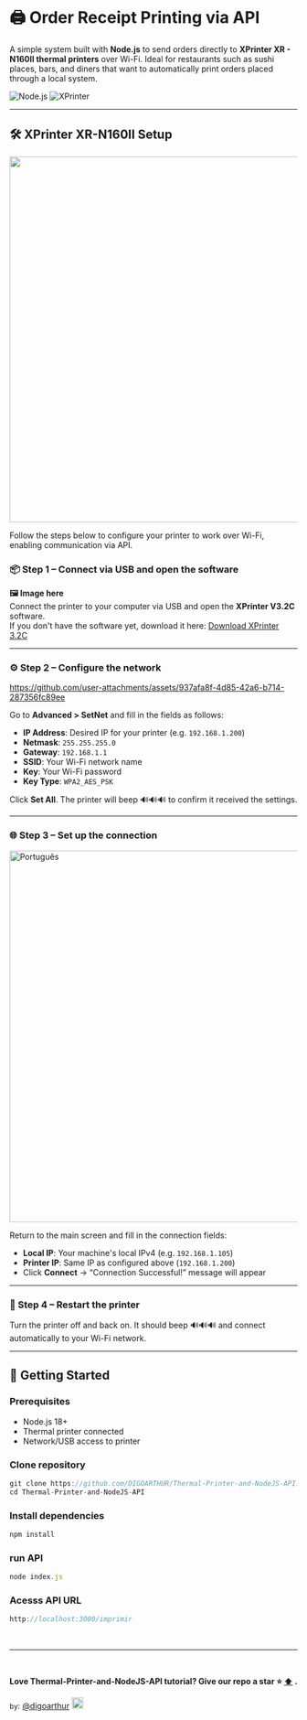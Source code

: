 # 🖨️ Order Receipt Printing via API

A simple system built with **Node.js** to send orders directly to **XPrinter XR - N160II thermal printers** over Wi-Fi. Ideal for restaurants such as sushi places, bars, and diners that want to automatically print orders placed through a local system.



 ![Node.js](https://img.shields.io/badge/Node.js-339933?logo=nodedotjs&logoColor=white&style=for-the-badge)   ![XPrinter](https://img.shields.io/badge/XPrinter-Thermal-blue?style=for-the-badge)

---

## 🛠️ XPrinter XR-N160II Setup

<div align="center">




<img width="1280" height="640" alt="Group 110" src="https://github.com/user-attachments/assets/53c85468-44a9-4b12-a81f-132d25451e93" />


</div>

Follow the steps below to configure your printer to work over Wi-Fi, enabling communication via API.

### 📦 Step 1 – Connect via USB and open the software

**🖼️ Image here**  
Connect the printer to your computer via USB and open the **XPrinter V3.2C** software.  
If you don't have the software yet, download it here: [Download XPrinter 3.2C](https://www.xprintertech.com/download-center/)

---

### ⚙️ Step 2 – Configure the network



https://github.com/user-attachments/assets/937afa8f-4d85-42a6-b714-287356fc89ee




Go to **Advanced > SetNet** and fill in the fields as follows:

- **IP Address**: Desired IP for your printer (e.g. `192.168.1.200`)
- **Netmask**: `255.255.255.0`
- **Gateway**: `192.168.1.1`
- **SSID**: Your Wi-Fi network name
- **Key**: Your Wi-Fi password
- **Key Type**: `WPA2_AES_PSK`

Click **Set All**. The printer will beep 🔊🔊🔊 to confirm it received the settings.

---

### 🌐 Step 3 – Set up the connection



<img  alt="Português"  height="650" src="https://github.com/user-attachments/assets/f61fb44e-7cb2-4bdb-bfe5-fe2378f63b0c">

Return to the main screen and fill in the connection fields:

- **Local IP**: Your machine's local IPv4 (e.g. `192.168.1.105`)
- **Printer IP**: Same IP as configured above (`192.168.1.200`)
- Click **Connect** → “Connection Successful!” message will appear

---

### 🔌 Step 4 – Restart the printer


Turn the printer off and back on. It should beep 🔊🔊🔊 and connect automatically to your Wi-Fi network.

---


## 🚀 Getting Started

### Prerequisites
- Node.js 18+
- Thermal printer connected
- Network/USB access to printer


### Clone repository
```js
git clone https://github.com/DIGOARTHUR/Thermal-Printer-and-NodeJS-API.git
cd Thermal-Printer-and-NodeJS-API
```
### Install dependencies
```js
npm install

```

### run API

```js
node index.js

```

### Acesss API URL
```js
http://localhost:3000/imprimir
```

<br> 

---

<br>  


**Love Thermal-Printer-and-NodeJS-API tutorial? Give our repo a star ⭐ [⬆️](https://github.com/DIGOARTHUR/Thermal-Printer-and-NodeJS-API) .**

`by`: [@digoarthur](https://www.linkedin.com/in/digoarthur/) <a href="https://youtu.be/dQw4w9WgXcQ?si=VBzREBlncKuPTYBs"> <img src="https://github.com/user-attachments/assets/f45f0115-761e-4207-a9d9-dddacfb5b96b" alt="Brazil Flag" width="20" /> </a> 
